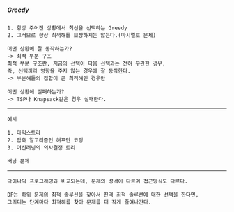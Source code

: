 <h5>Greedy</h5>

    1. 항상 주어진 상황에서 최선을 선택하는 Greedy
    2. 그러므로 항상 최적해를 보장하지는 않는다.(마시멜로 문제)

    어떤 상황에 잘 동작하는가?
    -> 최적 부분 구조
    최적 부분 구조란, 지금의 선택이 다음 선택과는 전혀 무관한 경우,
    즉, 선택끼리 영향을 주지 않는 경우에 잘 동작한다.
    -> 부분해들의 집합이 곧 최적해인 경우만 

    어떤 상황에 실패하는가?
    -> TSP나 Knapsack같은 경우 실패한다.

---

    예시

    1. 다익스트라
    2. 압축 알고리즘인 허프만 코딩
    3. 머신러닝의 의사결정 트리

    배낭 문제

---

    다이나믹 프로그래밍과 비교되는데, 문제의 성격이 다르며 접근방식도 다르다.

    DP는 하위 문제의 최적 솔루션을 찾아서 전역 최적 솔루션에 대한 선택을 한다면,
    그리디는 단계마다 최적해를 찾아 문제를 더 작게 줄여나간다.
